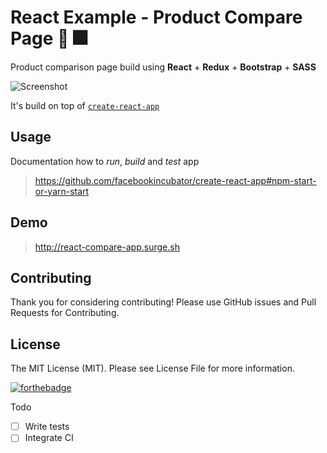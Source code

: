 # React Example - Product Compare Page :tada: :fireworks:

Product comparison page build using **React** + **Redux** + **Bootstrap** + **SASS**

![Screenshot](http://i.imgur.com/0fTmInU.png)

It's build on top of [`create-react-app`](http://www.google.lt)

Usage
-
Documentation how to *run*, *build* and *test* app

> https://github.com/facebookincubator/create-react-app#npm-start-or-yarn-start

Demo
-
> http://react-compare-app.surge.sh

Contributing
-
Thank you for considering contributing!
Please use GitHub issues and Pull Requests for Contributing.

License
-
The MIT License (MIT). Please see License File for more information.

[![forthebadge](http://forthebadge.com/images/badges/built-with-love.svg)](https://github.com/Rhymond/product-compare-react)

Todo
- [ ] Write tests
- [ ] Integrate CI
